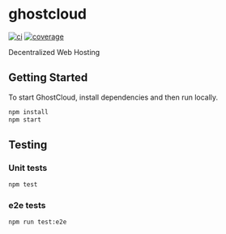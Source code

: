 # ghostcloud
[![ci](https://img.shields.io/circleci/build/gh/liftedinit/ghostcloud)](https://app.circleci.com/pipelines/gh/liftedinit/ghostcloud)
[![coverage](https://img.shields.io/codecov/c/gh/liftedinit/ghostcloud)](https://app.codecov.io/gh/liftedinit/ghostcloud)


Decentralized Web Hosting

## Getting Started

To start GhostCloud, install dependencies and then run locally.

```sh
npm install
npm start
```

## Testing

### Unit tests

```sh
npm test
```

### e2e tests

```sh
npm run test:e2e
```
